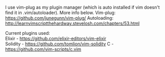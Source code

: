 I use vim-plug as my plugin manager (which is auto installed if vim doesn't find it in .vim/autoloader). More info below.
Vim-plug: https://github.com/junegunn/vim-plug/
Autoloading: http://learnvimscriptthehardway.stevelosh.com/chapters/53.html

Current plugins used:  
Elixir - https://github.com/elixir-editors/vim-elixir  
Solidity - https://github.com/tomlion/vim-solidity
C - https://github.com/vim-scripts/c.vim 
